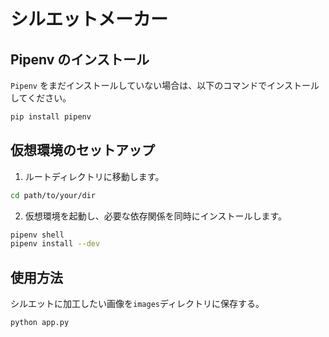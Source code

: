 # シルエットメーカー

## Pipenv のインストール

`Pipenv` をまだインストールしていない場合は、以下のコマンドでインストールしてください。

```bash
pip install pipenv
```

## 仮想環境のセットアップ

1. ルートディレクトリに移動します。

```bash
cd path/to/your/dir
```

2. 仮想環境を起動し、必要な依存関係を同時にインストールします。

```bash
pipenv shell
pipenv install --dev
```

## 使用方法

シルエットに加工したい画像を`images`ディレクトリに保存する。

```bash
python app.py
```
